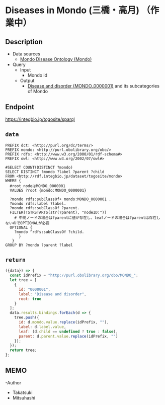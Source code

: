 # Diseases in Mondo (三橋・高月) （作業中）

## Description

- Data sources
    -  [Mondo Disease Ontology (Mondo) ](https://mondo.monarchinitiative.org/) 
- Query
    - Input
        - Mondo id
    - Output
        -  [Disease and disorder (MONDO_0000001)](https://monarchinitiative.org/disease/MONDO:0000001) and its subcategories of Mondo

## Endpoint

https://integbio.jp/togosite/sparql

## `data`
```sparql
PREFIX dct: <http://purl.org/dc/terms/>
PREFIX mondo: <http://purl.obolibrary.org/obo/>
PREFIX rdfs: <http://www.w3.org/2000/01/rdf-schema#>
PREFIX owl: <http://www.w3.org/2002/07/owl#>

#SELECT COUNT(DISTINCT ?mondo) 
SELECT DISTINCT ?mondo ?label ?parent ?child
FROM <http://rdf.integbio.jp/dataset/togosite/mondo>
WHERE {
  #root nodeはMONDO_0000001
  VALUES ?root {mondo:MONDO_0000001}
  
  ?mondo rdfs:subClassOf+ mondo:MONDO_0000001 .
  ?mondo rdfs:label ?label.
  ?mondo rdfs:subClassOf ?parent.
  FILTER(!STRSTARTS(str(?parent), "nodeID:"))
    # 中間ノードの場合は?parentに値が存在し、leafノードの場合は?parentは存在しないのでOPTIONALが必要
  OPTIONAL {
    ?mondo ^rdfs:subClassOf ?child.
      }
   }
GROUP BY ?mondo ?parent ?label 
```
## `return`

```javascript
({data}) => {
  const idPrefix = "http://purl.obolibrary.org/obo/MONDO_";
  let tree = [
    {
      id: "0000001",
      label: "Disease and disorder",
      root: true
    }
  ];
  data.results.bindings.forEach(d => {
    tree.push({
      id: d.mondo.value.replace(idPrefix, ""),
      label: d.label.value,
      leaf: (d.child == undefined ? true : false),
      parent: d.parent.value.replace(idPrefix, "")
    });
  });
  return tree;
};
```

## MEMO
-Author
 - Takatsuki
 - Mitsuhashi